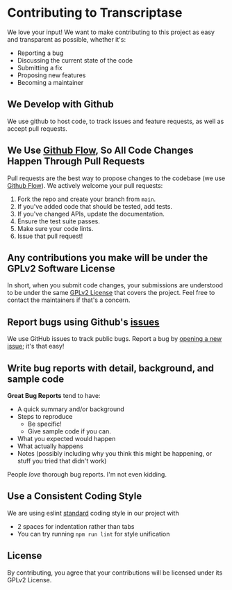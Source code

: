 # Contributing to Transcriptase

We love your input! We want to make contributing to this project as easy and transparent as possible, whether it's:

- Reporting a bug
- Discussing the current state of the code
- Submitting a fix
- Proposing new features
- Becoming a maintainer

## We Develop with Github

We use github to host code, to track issues and feature requests, as well as accept pull requests.

## We Use [Github Flow](https://guides.github.com/introduction/flow/index.html), So All Code Changes Happen Through Pull Requests

Pull requests are the best way to propose changes to the codebase (we use [Github Flow](https://guides.github.com/introduction/flow/index.html)). We actively welcome your pull requests:

1. Fork the repo and create your branch from `main`.
2. If you've added code that should be tested, add tests.
3. If you've changed APIs, update the documentation.
4. Ensure the test suite passes.
5. Make sure your code lints.
6. Issue that pull request!

## Any contributions you make will be under the GPLv2 Software License

In short, when you submit code changes, your submissions are understood to be under the same [GPLv2 License](https://www.gnu.org/licenses/old-licenses/gpl-2.0.txt) that covers the project. Feel free to contact the maintainers if that's a concern.

## Report bugs using Github's [issues](https://github.com/OmriBarZik/cywp/issues)

We use GitHub issues to track public bugs. Report a bug by [opening a new issue](https://github.com/OmriBarZik/cywp/issues/new); it's that easy!

## Write bug reports with detail, background, and sample code

**Great Bug Reports** tend to have:

- A quick summary and/or background
- Steps to reproduce
  - Be specific!
  - Give sample code if you can.
- What you expected would happen
- What actually happens
- Notes (possibly including why you think this might be happening, or stuff you tried that didn't work)

People _love_ thorough bug reports. I'm not even kidding.

## Use a Consistent Coding Style

We are using eslint [standard](https://standardjs.com/rules.html) coding style in our project with

- 2 spaces for indentation rather than tabs
- You can try running `npm run lint` for style unification

## License

By contributing, you agree that your contributions will be licensed under its GPLv2 License.

